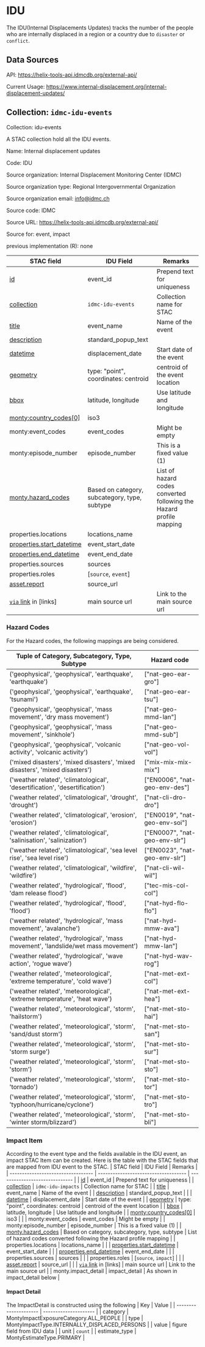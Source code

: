 # IDU

The IDU(Internal Displacements Updates) tracks the number of the people who are internally displaced in a region or a country due to `disaster` or `conflict`.

## Data Sources

API: <https://helix-tools-api.idmcdb.org/external-api/>

Current Usage: <https://www.internal-displacement.org/internal-displacement-updates/>

## Collection: `idmc-idu-events`

Collection: idu-events

A STAC collection hold all the IDU events.

Name: Internal displacement updates

Code: IDU

Source organization: Internal Displacement Monitoring Center (IDMC)

Source organization type: Regional Intergovernmental Organization

Source organization email: <info@idmc.ch>

Source code: IDMC

Source URL: <https://helix-tools-api.idmcdb.org/external-api/>

Source for: event, impact

previous implementation (R): none

| STAC field                         | IDU Field                            | Remarks                        |
| ---------------------------------- | ------------------------------------ | ------------------------------ |
| [id](https://github.com/radiantearth/stac-spec/blob/master/item-spec/item-spec.md#id)                                 | event_id                             | Prepend text for uniqueness             |
| [collection](https://github.com/radiantearth/stac-spec/blob/master/item-spec/item-spec.md#collection)                         | `idmc-idu-events`                     | Collection name for STAC       |
| [title](https://github.com/radiantearth/stac-spec/blob/master/commons/common-metadata.md#basics)                              | event_name                           | Name of the event              |
| [description](https://github.com/radiantearth/stac-spec/blob/master/commons/common-metadata.md#basics)                        | standard_popup_text                  |                                |
| [datetime](https://github.com/radiantearth/stac-spec/blob/master/commons/common-metadata.md#date-and-time) | displacement_date | Start date of the event        |
| [geometry](https://github.com/radiantearth/stac-spec/blob/master/item-spec/item-spec.md#geometry)                           | type: "point", coordinates: centroid | centroid of the event location |
| [bbox](https://github.com/radiantearth/stac-spec/blob/master/item-spec/item-spec.md#bbox)                               | latitude, longitude                  | Use latitude and longitude     |
| [monty:country_codes[0]](../../../README.md#montycountry_codes)             | iso3                                 |                                |
| monty:event_codes                  | event_codes                          | Might be empty                 |
| monty:episode_number               | episode_number                       | This is a fixed value (1)      |
| [monty.hazard_codes](../../../README.md#montyhazard_codes)                 | Based on category, subcategory, type, subtype | List of hazard codes converted following the Hazard profile mapping |
| properties.locations               | locations_name                       |                                |
| [properties.start_datetime](https://github.com/radiantearth/stac-spec/blob/master/commons/common-metadata.md#date-and-time-range) | event_start_date |              |
| [properties.end_datetime](https://github.com/radiantearth/stac-spec/blob/master/commons/common-metadata.md#date-and-time-range) | event_end_date  |                                |
| properties.sources                 | sources                              |                                |
| properties.roles                   | [`source`, `event`]            |                                |
| [asset.report](https://github.com/radiantearth/stac-spec/blob/master/commons/assets.md)                       | source_url                           |                                |
| [`via` link](https://github.com/radiantearth/stac-spec/blob/master/commons/assets.md) in \[links]                         | main source url                      | Link to the main source url    |

### Hazard Codes
For the Hazard codes, the following mappings are being considered.

| Tuple of Category, Subcategory, Type, Subtype | Hazard code |
| --------------------------------------------- | ----------- |
| ('geophysical', 'geophysical', 'earthquake', 'earthquake') | ["nat-geo-ear-gro"] |
| ('geophysical', 'geophysical', 'earthquake', 'tsunami') | ["nat-geo-ear-tsu"] |
| ('geophysical', 'geophysical', 'mass movement', 'dry mass movement') | ["nat-geo-mmd-lan"] |
| ('geophysical', 'geophysical', 'mass movement', 'sinkhole') | ["nat-geo-mmd-sub"] |
| ('geophysical', 'geophysical', 'volcanic activity', 'volcanic activity') | ["nat-geo-vol-vol"] |
| ('mixed disasters', 'mixed disasters', 'mixed disasters', 'mixed disasters') | ["mix-mix-mix-mix"] |
| ('weather related', 'climatological', 'desertification', 'desertification') | ["EN0006", "nat-geo-env-des"] |
| ('weather related', 'climatological', 'drought', 'drought') | ["nat-cli-dro-dro"] |
| ('weather related', 'climatological', 'erosion', 'erosion') | ["EN0019", "nat-geo-env-soi"] |
| ('weather related', 'climatological', 'salinisation', 'salinization') | ["EN0007", "nat-geo-env-slr"] |
| ('weather related', 'climatological', 'sea level rise', 'sea level rise') | ["EN0023", "nat-geo-env-slr"] |
| ('weather related', 'climatological', 'wildfire', 'wildfire') | ["nat-cli-wil-wil"] |
| ('weather related', 'hydrological', 'flood', 'dam release flood') | ["tec-mis-col-col"] |
| ('weather related', 'hydrological', 'flood', 'flood') | ["nat-hyd-flo-flo"] |
| ('weather related', 'hydrological', 'mass movement', 'avalanche') | ["nat-hyd-mmw-ava"] |
| ('weather related', 'hydrological', 'mass movement', 'landslide/wet mass movement') | ["nat-hyd-mmw-lan"] |
| ('weather related', 'hydrological', 'wave action', 'rogue wave') | ["nat-hyd-wav-rog"] |
| ('weather related', 'meteorological', 'extreme temperature', 'cold wave') | ["nat-met-ext-col"] |
| ('weather related', 'meteorological', 'extreme temperature', 'heat wave') | ["nat-met-ext-hea"] |
| ('weather related', 'meteorological', 'storm', 'hailstorm') | ["nat-met-sto-hai"] |
| ('weather related', 'meteorological', 'storm', 'sand/dust storm') | ["nat-met-sto-san"] |
| ('weather related', 'meteorological', 'storm', 'storm surge') | ["nat-met-sto-sur"] |
| ('weather related', 'meteorological', 'storm', 'storm') | ["nat-met-sto-sto"] |
| ('weather related', 'meteorological', 'storm', 'tornado') | ["nat-met-sto-tor"] |
| ('weather related', 'meteorological', 'storm', 'typhoon/hurricane/cyclone') | ["nat-met-sto-tro"] |
| ('weather related', 'meteorological', 'storm', 'winter storm/blizzard') | ["nat-met-sto-bli"] |

### Impact Item

According to the event type and the fields available in the IDU event, an impact STAC Item can be created.
Here is the table with the STAC fields that are mapped from IDU event to the STAC.
| STAC field                         | IDU Field                            | Remarks                        |
| ---------------------------------- | ------------------------------------ | ------------------------------ |
| [id](https://github.com/radiantearth/stac-spec/blob/master/item-spec/item-spec.md#id)                                 | event_id                             | Prepend text for uniqueness             |
| [collection](https://github.com/radiantearth/stac-spec/blob/master/item-spec/item-spec.md#collection)                         | `idmc-idu-impacts`                         | Collection name for STAC       |
| [title](https://github.com/radiantearth/stac-spec/blob/master/commons/common-metadata.md#basics)                              | event_name                           | Name of the event              |
| [description](https://github.com/radiantearth/stac-spec/blob/master/commons/common-metadata.md#basics)                        | standard_popup_text                  |                                |
| [datetime](https://github.com/radiantearth/stac-spec/blob/master/commons/common-metadata.md#date-and-time) | displacement_date | Start date of the event |
| [geometry](https://github.com/radiantearth/stac-spec/blob/master/item-spec/item-spec.md#geometry)                           | type: "point", coordinates: centroid | centroid of the event location |
| [bbox](https://github.com/radiantearth/stac-spec/blob/master/item-spec/item-spec.md#bbox)                               | latitude, longitude                  | Use latitude and longitude     |
| [monty:country_codes[0]](../../../README.md#montycountry_codes)             | iso3                                 |                                |
| monty:event_codes                  | event_codes                          | Might be empty                 |
| monty:episode_number               | episode_number                       | This is a fixed value (1)      |
| [monty.hazard_codes](../../../README.md#montyhazard_codes)                 | Based on category, subcategory, type, subtype | List of hazard codes converted following the Hazard profile mapping |
| properties.locations               | locations_name    |             |
| [properties.start_datetime](https://github.com/radiantearth/stac-spec/blob/master/commons/common-metadata.md#date-and-time-range) | event_start_date  |             |
| [properties.end_datetime](https://github.com/radiantearth/stac-spec/blob/master/commons/common-metadata.md#date-and-time-range)            | event_end_date                       |                                |
| properties.sources                 | sources                              |                                |
| properties.roles                   | [`source`, `impact`]            |                                |
| [asset.report](https://github.com/radiantearth/stac-spec/blob/master/commons/assets.md)                       | source_url                           |                                |
| [`via` link](https://github.com/radiantearth/stac-spec/blob/master/commons/assets.md) in \[links]                         | main source url                      | Link to the main source url    |
| monty.impact_detail                | impact_detail     | As shown in impact_detail below |

#### Impact Detail
The ImpactDetail is constructed using the following
| Key                   | Value                 |
| --------------------- | --------------------- |
| category              | MontyImpactExposureCategory.ALL_PEOPLE    |
| type                  | MontyImpactType.INTERNALLY_DISPLACED_PERSONS |
| value                 | figure field from IDU data |
| unit                  | `count`                   |
| estimate_type | MontyEstimateType.PRIMARY |
